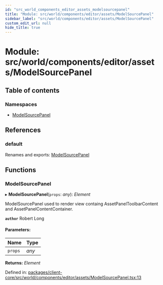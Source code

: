 ```yaml
---
id: "src_world_components_editor_assets_modelsourcepanel"
title: "Module: src/world/components/editor/assets/ModelSourcePanel"
sidebar_label: "src/world/components/editor/assets/ModelSourcePanel"
custom_edit_url: null
hide_title: true
---
```


# Module: src/world/components/editor/assets/ModelSourcePanel

## Table of contents

### Namespaces

- [ModelSourcePanel](src_world_components_editor_assets_modelsourcepanel.modelsourcepanel.md)

## References

### default

Renames and exports: [ModelSourcePanel](src_world_components_editor_assets_modelsourcepanel.md#modelsourcepanel)

## Functions

### ModelSourcePanel

▸ **ModelSourcePanel**(`props`: *any*): *Element*

ModelSourcePanel used to render view containg AssetPanelToolbarContent and AssetPanelContentContainer.

**`author`** Robert Long

#### Parameters:

Name | Type |
:------ | :------ |
`props` | *any* |

**Returns:** *Element*

Defined in: [packages/client-core/src/world/components/editor/assets/ModelSourcePanel.tsx:13](https://github.com/xr3ngine/xr3ngine/blob/673ad6a5f/packages/client-core/src/world/components/editor/assets/ModelSourcePanel.tsx#L13)
